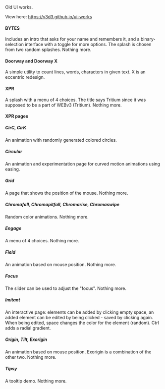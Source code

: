 Old UI works.

View here: https://v3d3.github.io/ui-works

#### BYTES
Includes an intro that asks for your name and remembers it, and a binary-selection interface with a toggle for more options. The splash is chosen from two random splashes. Nothing more.

#### Doorway and Doorway X
A simple utility to count lines, words, characters in given text. X is an eccentric redesign.

#### XPR
A splash with a menu of 4 choices. The title says Tritium since it was supposed to be a part of WEBv3 (Tritium). Nothing more.

#### XPR pages
##### CirC, CirK
An animation with randomly generated colored circles.
##### Circular
An animation and experimentation page for curved motion animations using easing.
##### Grid
A page that shows the position of the mouse. Nothing more.
##### Chromafall, Chromapitfall, Chromarise, Chromaswipe
Random color animations. Nothing more.
##### Engage
A menu of 4 choices. Nothing more.
##### Field
An animation based on mouse position. Nothing more.
##### Focus
The slider can be used to adjust the "focus". Nothing more.
##### Imitant
An interactive page: elements can be added by clicking empty space, an added element can be edited by being clicked - saved by clicking again. When being edited, space changes the color for the element (random). Ctrl adds a radial gradient.
##### Origin, Tilt, Exorigin
An animation based on mouse position. Exorigin is a combination of the other two. Nothing more.
##### Tipsy
A tooltip demo. Nothing more.
